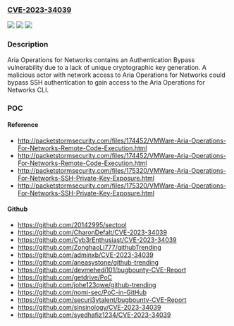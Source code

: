 ### [CVE-2023-34039](https://cve.mitre.org/cgi-bin/cvename.cgi?name=CVE-2023-34039)
![](https://img.shields.io/static/v1?label=Product&message=Aria%20Operations%20for%20Networks&color=blue)
![](https://img.shields.io/static/v1?label=Version&message=%3D%20Aria%20Operations%20for%20Networks%206.x%20&color=brighgreen)
![](https://img.shields.io/static/v1?label=Vulnerability&message=Authentication%20Bypass%20Vulnerability&color=brighgreen)

### Description

Aria Operations for Networks contains an Authentication Bypass vulnerability due to a lack of unique cryptographic key generation. A malicious actor with network access to Aria Operations for Networks could bypass SSH authentication to gain access to the Aria Operations for Networks CLI.

### POC

#### Reference
- http://packetstormsecurity.com/files/174452/VMWare-Aria-Operations-For-Networks-Remote-Code-Execution.html
- http://packetstormsecurity.com/files/174452/VMWare-Aria-Operations-For-Networks-Remote-Code-Execution.html
- http://packetstormsecurity.com/files/175320/VMWare-Aria-Operations-For-Networks-SSH-Private-Key-Exposure.html
- http://packetstormsecurity.com/files/175320/VMWare-Aria-Operations-For-Networks-SSH-Private-Key-Exposure.html

#### Github
- https://github.com/20142995/sectool
- https://github.com/CharonDefalt/CVE-2023-34039
- https://github.com/Cyb3rEnthusiast/CVE-2023-34039
- https://github.com/ZonghaoLi777/githubTrending
- https://github.com/adminxb/CVE-2023-34039
- https://github.com/aneasystone/github-trending
- https://github.com/devmehedi101/bugbounty-CVE-Report
- https://github.com/getdrive/PoC
- https://github.com/johe123qwe/github-trending
- https://github.com/nomi-sec/PoC-in-GitHub
- https://github.com/securi3ytalent/bugbounty-CVE-Report
- https://github.com/sinsinology/CVE-2023-34039
- https://github.com/syedhafiz1234/CVE-2023-34039

